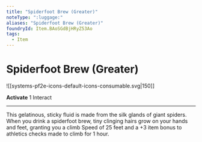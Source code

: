 ```yaml
---
title: "Spiderfoot Brew (Greater)"
noteType: ":luggage:"
aliases: "Spiderfoot Brew (Greater)"
foundryId: Item.BAoSGdBjHRyZ53Ao
tags:
  - Item
---
```


# Spiderfoot Brew (Greater)
![[systems-pf2e-icons-default-icons-consumable.svg|150]]

**Activate** 1 Interact

* * *

This gelatinous, sticky fluid is made from the silk glands of giant spiders. When you drink a spiderfoot brew, tiny clinging hairs grow on your hands and feet, granting you a climb Speed of 25 feet and a +3 item bonus to athletics checks made to climb for 1 hour.


